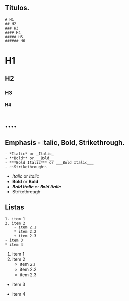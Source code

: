 ## Titulos.
```
# H1
## H2
### H3
#### H4
##### H5
###### H6
```
# H1
## H2
### H3
#### H4 
# ....

## Emphasis - Italic, Bold, Strikethrough.
```
- *Italic* or _Italic_
- **Bold** or __Bold__
- ***Bold Italic*** or ___Bold Italic___
- ~~Strikethrough~~

```

- *Italic* or _Italic_
- **Bold** or __Bold__
- ***Bold Italic*** or ___Bold Italic___
- ~~Strikethrough~~

## Listas 
``` 
1. item 1 
2. item 2 
    - item 2.1
    * item 2.2
    + item 2.3
- item 3
* item 4
```
1. item 1 
2. item 2 
    - item 2.1
    * item 2.2
    + item 2.3
- item 3
* item 4




